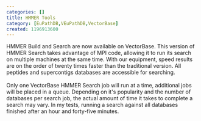 ```yaml
---
categories: []
title: HMMER Tools
category: [EuPathDB,VEuPathDB,VectorBase]
created: 1196913600
---
```

HMMER Build and Search are now available on VectorBase. This version of HMMER Search takes advantage of MPI code, allowing it to run its search on multiple machines at the same time. With our equipment, speed results are on the order of twenty times faster than the traditional version. All peptides and supercontigs databases are accessible for searching.
<br/><br/>
Only one VectorBase HMMER Search job will run at a time, additional jobs will be placed in a queue. Depending on it's popularity and the number of databases per search job, the actual amount of time it takes to complete a search may vary. In my tests, running a search against all databases finished after an hour and forty-five minutes.
